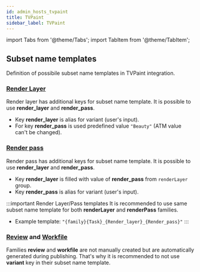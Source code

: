 ```yaml
---
id: admin_hosts_tvpaint
title: TVPaint
sidebar_label: TVPaint
---
```


import Tabs from '@theme/Tabs';
import TabItem from '@theme/TabItem';

## Subset name templates
Definition of possibile subset name templates in TVPaint integration.

### [Render Layer](artist_hosts_tvpaint#render-layer)
Render layer has additional keys for subset name template. It is possible to use **render_layer** and **render_pass**.

- Key **render_layer** is alias for variant (user's input).
- For key **render_pass** is used predefined value `"Beauty"` (ATM value can't be changed).

### [Render pass](artist_hosts_tvpaint#render-pass)
Render pass has additional keys for subset name template. It is possible to use **render_layer** and **render_pass**.
- Key **render_layer** is filled with value of **render_pass** from `renderLayer` group.
- Key **render_pass** is alias for variant (user's input).

:::important Render Layer/Pass templates
It is recommended to use same subset name template for both **renderLayer** and **renderPass** families.
- Example template: `"{family}{Task}_{Render_layer}_{Render_pass}"`
:::

### [Review](artist_hosts_tvpaint#review) and [Workfile](artist_hosts_tvpaint#workfile)
Families **review** and **workfile** are not manually created but are automatically generated during publishing. That's why it is recommended to not use **variant** key in their subset name template.
